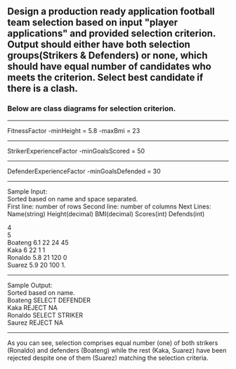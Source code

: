 ## Design a production ready application football team selection based on input "player applications" and provided selection criterion. Output should either have both selection groups(Strikers & Defenders) or none, which should have equal number of candidates who meets the criterion. Select best candidate if there is a clash.

### Below are class diagrams for selection criterion.
____
FitnessFactor
-minHeight = 5.8 -maxBmi = 23
______

StrikerExperienceFactor
-minGoalsScored = 50
______

DefenderExperienceFactor
-minGoalsDefended = 30
______

Sample Input:    
Sorted based on name and space separated.     
First line: number of rows
Second line: number of columns
Next Lines: Name(string) Height(decimal) BMI(decimal) Scores(int) Defends(int)

4   
5    
Boateng 6.1 22 24 45   
Kaka 6 22 1 1    
Ronaldo 5.8 21 120 0   
Suarez 5.9 20 100 1.  

____
Sample Output:    
Sorted based on name.   
Boateng SELECT DEFENDER       
Kaka REJECT NA     
Ronaldo SELECT STRIKER       
Saurez REJECT NA

____
As you can see, selection comprises equal number (one) of both strikers (Ronaldo) and defenders (Boateng) while the rest (Kaka, Suarez) have been rejected despite one of them (Suarez) matching the selection criteria.

